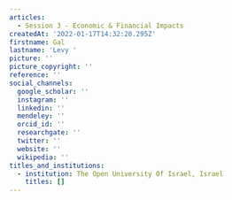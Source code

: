 ```yaml
---
articles:
  - Session 3 - Economic & Financial Impacts
createdAt: '2022-01-17T14:32:20.295Z'
firstname: Gal
lastname: 'Levy '
picture: ''
picture_copyright: ''
reference: ''
social_channels:
  google_scholar: ''
  instagram: ''
  linkedin: ''
  mendeley: ''
  orcid_id: ''
  researchgate: ''
  twitter: ''
  website: ''
  wikipedia: ''
titles_and_institutions:
  - institution: The Open University Of Israel, Israel
    titles: []
---
```

